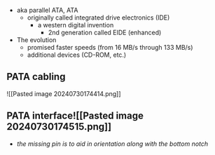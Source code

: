 - aka parallel ATA, ATA
	- originally called integrated drive electronics (IDE)
		- a western digital invention 
			- 2nd generation called EIDE (enhanced)
- The evolution 
	- promised faster speeds (from 16 MB/s through 133 MB/s)
	- additional devices (CD-ROM, etc.)
## PATA cabling
![[Pasted image 20240730174414.png]]

## PATA interface![[Pasted image 20240730174515.png]]
- *the missing pin is to aid in orientation along with the bottom notch*
